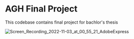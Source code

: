 # AGH Final Project

This codebase contains final project for bachlor's thesis






![Screen_Recording_2022-11-03_at_00_55_21_AdobeExpress](https://user-images.githubusercontent.com/73393523/199625387-8d8bbfd3-6b0c-4713-b923-8e2ccb6d01dc.gif)

